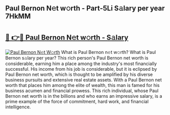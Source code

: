 ## Paul Bernon N𝚎t w𝚘rth - Part-5Li S𝚊lary per year 7HkMM

# <h2><a href="http://gc20fo.nevu.top/?p=Paul+Bernon">🔗 👉🔴 Paul Bernon N𝚎t w𝚘rth - S𝚊lary</a></h2>

[![Paul Bernon N𝚎t W𝚘rth](https://i.imgur.com/Oavwk0R.jpeg)](http://gc20fo.nevu.top/?p=Paul+Bernon)
What is Paul Bernon n𝚎t w𝚘rth? What is Paul Bernon s𝚊lary per year?
This rich person's Paul Bernon net worth is considerable, earning him a place among the industry's most financially successful. His income from his job is considerable, but it is eclipsed by Paul Bernon net worth, which is thought to be amplified by his diverse business pursuits and extensive real estate assets. With a Paul Bernon net worth that places him among the elite of wealth, this man is famed for his business acumen and financial prowess. This rich individual, whose Paul Bernon net worth is in the billions and who earns an impressive salary, is a prime example of the force of commitment, hard work, and financial intelligence.
